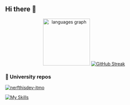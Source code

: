 ## Hi there 👋

<div align="center">
  <img src="https://github-readme-stats.vercel.app/api/top-langs?username=nerfthisdev&locale=en&hide_title=false&layout=compact&card_width=320&langs_count=5&theme=onedark&hide_border=false&order=2" height="150" alt="languages graph"  />
  <a href="https://git.io/streak-stats"><img src="https://github-readme-streak-stats-lilac-tau.vercel.app?user=nerfthisdev&theme=onedark&card_width=320&card_height=150" alt="GitHub Streak" /></a>
</div>


### 🏢 University repos
[![nerfthisdev-itmo](https://img.shields.io/badge/GitHub-nerfthisdev_itmo-181717?style=for-the-badge&logo=github)](https://github.com/nerfthisdev-itmo)


[![My Skills](https://skillicons.dev/icons?i=java,go,ts,react,git,docker,c,python&theme=light)](https://skillicons.dev)
